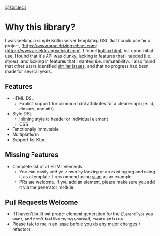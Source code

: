 [![CircleCI](https://circleci.com/gh/ScottPierce/kotlin-html/tree/master.svg?style=svg)](https://circleci.com/gh/ScottPierce/kotlin-html/tree/master)

# Why this library?
I was seeking a simple Kotlin server templating DSL that I could use for a project, 
[https://www.arseldrivingschool.com](https://www.arseldrivingschool.com). I found 
[kotlinx.html](https://github.com/Kotlin/kotlinx.html), but upon initial use, I found that it's API was clunky, lacking 
in features that I needed (i.e. styles), and lacking in features that I wanted (i.e. immutability). I also found that 
other users identified [similar issues](https://github.com/Kotlin/kotlinx.html/issues/31), and that no progress had 
been made for several years.

## Features
* HTML DSL
    * Explicit support for common html attributes for a cleaner api (i.e. id, classes, and attr)
* Style DSL
    * Inlining style to header or individual element
    * CSS
* Functionally Immutable
* Multiplatform
* Support for Ktor

## Missing Features
* Complete list of all HTML elements
    * You can easily add your own by looking at an existing tag and using it as a template. I recommend using 
    [span](/html-builder/src/genMain/kotlin/dev/scottpierce/html/element/Span.kt) as an example.
    * PRs are welcome. If you add an element, please make sure you add it via the [generator module](https://github.com/ScottPierce/kotlin-html-builder/blob/master/html-builder-generator/src/main/kotlin/dev/scottpierce/html/generate/Element.kt).
    
## Pull Requests Welcome
* If I haven't built out proper element generation for the `ElementType` you want, and don't feel like trying yourself, 
create an issue.
* Please talk to me in an issue before you do any major changes / refactors
